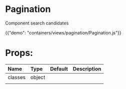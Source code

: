 # Pagination

<p class="description">Component search candidates</p>

{{"demo": "containers/views/pagination/Pagination.js"}}

<h1>
Props:
</h1>

| Name                               |      Type            |  Default | Description   |
|:-----------------------------------|:---------------------|:---------|:-------------| 
|   classes                          |   object             |      |               |
|                        |                    |       |               |
	

